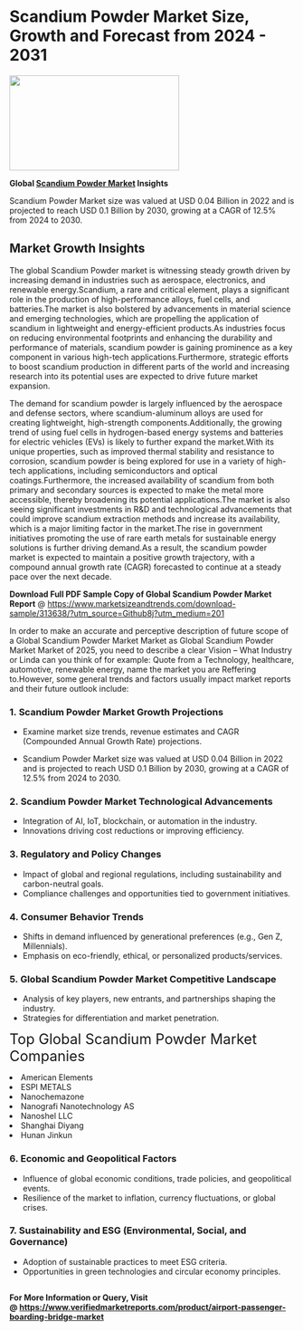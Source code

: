 <H1>Scandium Powder Market Size, Growth and Forecast from 2024 - 2031</H1><img class="aligncenter size-medium wp-image-584254" src="https://thirdeyenews.in/wp-content/uploads/2024/09/Global-Market-Research-300x168.jpeg" alt="" width="300" height="168" /><p><strong>Global&nbsp;<a href="https://www.marketsizeandtrends.com/download-sample/313638/?utm_source=Github8j?utm_medium=201">Scandium Powder Market</a> Insights</strong></p><p>Scandium Powder Market size was valued at USD 0.04 Billion in 2022 and is projected to reach USD 0.1 Billion by 2030, growing at a CAGR of 12.5% from 2024 to 2030.</p><p><h2>Market Growth Insights</h2> <p>The global Scandium Powder market is witnessing steady growth driven by increasing demand in industries such as aerospace, electronics, and renewable energy.Scandium, a rare and critical element, plays a significant role in the production of high-performance alloys, fuel cells, and batteries.The market is also bolstered by advancements in material science and emerging technologies, which are propelling the application of scandium in lightweight and energy-efficient products.As industries focus on reducing environmental footprints and enhancing the durability and performance of materials, scandium powder is gaining prominence as a key component in various high-tech applications.Furthermore, strategic efforts to boost scandium production in different parts of the world and increasing research into its potential uses are expected to drive future market expansion.</p> <p>The demand for scandium powder is largely influenced by the aerospace and defense sectors, where scandium-aluminum alloys are used for creating lightweight, high-strength components.Additionally, the growing trend of using fuel cells in hydrogen-based energy systems and batteries for electric vehicles (EVs) is likely to further expand the market.With its unique properties, such as improved thermal stability and resistance to corrosion, scandium powder is being explored for use in a variety of high-tech applications, including semiconductors and optical coatings.Furthermore, the increased availability of scandium from both primary and secondary sources is expected to make the metal more accessible, thereby broadening its potential applications.The market is also seeing significant investments in R&D and technological advancements that could improve scandium extraction methods and increase its availability, which is a major limiting factor in the market.The rise in government initiatives promoting the use of rare earth metals for sustainable energy solutions is further driving demand.As a result, the scandium powder market is expected to maintain a positive growth trajectory, with a compound annual growth rate (CAGR) forecasted to continue at a steady pace over the next decade.<p><span class=""><strong>Download Full PDF Sample Copy of Global Scandium Powder Market Report</strong> @ <a href="https://www.marketsizeandtrends.com/download-sample/313638/?utm_source=Github8j?utm_medium=201" target="_blank">https://www.marketsizeandtrends.com/download-sample/313638/?utm_source=Github8j?utm_medium=201</a></span></p><p>In order to make an accurate and perceptive description of future scope of a Global&nbsp;Scandium Powder Market Market as Global&nbsp;Scandium Powder Market Market of 2025, you need to describe a clear Vision &ndash; What Industry or Linda can you think of for example: Quote from a Technology, healthcare, automotive, renewable energy, name the market you are Reffering to.However, some general trends and factors usually impact market reports and their future outlook include:</p><h3>1.&nbsp;<strong>Scandium Powder Market Growth Projections</strong></h3><ul><li>Examine market size trends, revenue estimates and CAGR (Compounded Annual Growth Rate) projections.</li><li><p>Scandium Powder Market size was valued at USD 0.04 Billion in 2022 and is projected to reach USD 0.1 Billion by 2030, growing at a CAGR of 12.5% from 2024 to 2030.</p></li></ul><h3>2.&nbsp;<strong>Scandium Powder Market Technological Advancements</strong></h3><ul><li>Integration of AI, IoT, blockchain, or automation in the industry.</li><li>Innovations driving cost reductions or improving efficiency.</li></ul><h3>3.&nbsp;<strong>Regulatory and Policy Changes</strong></h3><ul><li>Impact of global and regional regulations, including sustainability and carbon-neutral goals.</li><li>Compliance challenges and opportunities tied to government initiatives.</li></ul><h3>4.&nbsp;<strong>Consumer Behavior Trends</strong></h3><ul><li>Shifts in demand influenced by generational preferences (e.g., Gen Z, Millennials).</li><li>Emphasis on eco-friendly, ethical, or personalized products/services.</li></ul><h3>5.&nbsp;<strong>Global Scandium Powder Market Competitive Landscape</strong></h3><ul><li>Analysis of key players, new entrants, and partnerships shaping the industry.</li><li>Strategies for differentiation and market penetration.</li></ul><p data-pm-slice="1 1 []"><span style="color: inherit; font-family: inherit; font-size: 25px;">Top Global Scandium Powder Market Companies</span></p><div class="" data-test-id=""><p><li>American Elements</li><li> ESPI METALS</li><li> Nanochemazone</li><li> Nanografi Nanotechnology AS</li><li> Nanoshel LLC</li><li> Shanghai Diyang</li><li> Hunan Jinkun</li></p></div><h3>6.&nbsp;<strong>Economic and Geopolitical Factors</strong></h3><ul><li>Influence of global economic conditions, trade policies, and geopolitical events.</li><li>Resilience of the market to inflation, currency fluctuations, or global crises.</li></ul><h3>7.&nbsp;<strong>Sustainability and ESG (Environmental, Social, and Governance)</strong></h3><ul><li>Adoption of sustainable practices to meet ESG criteria.</li><li>Opportunities in green technologies and circular economy principles.</li></ul><h2><strong style="font-size: 14px;">For More Information or Query, Visit @&nbsp;</strong><a style="background-color: #ffffff; font-size: 14px;" href="https://www.marketsizeandtrends.com/report/scandium-powder-market/" target="_blank">https://www.verifiedmarketreports.com/product/airport-passenger-boarding-bridge-market</a></h2>
